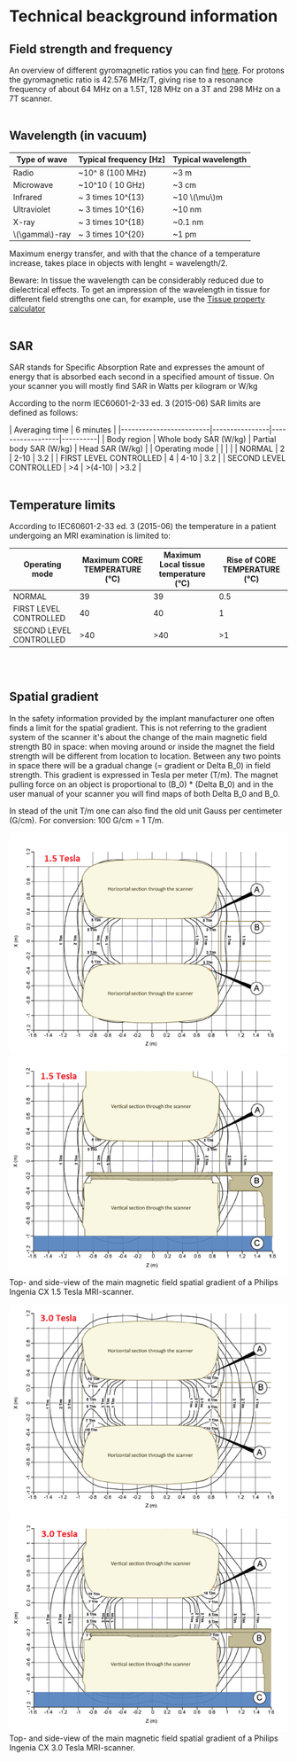 
# Technical beackground information

## Field strength and frequency

An overview of different gyromagnetic ratios you can find [here](https://en.wikipedia.org/wiki/Gyromagnetic_ratio).
For protons the gyromagnetic ratio is 42.576 MHz/T, giving rise to a resonance frequency of about 64 MHz on a 1.5T, 
128 MHz on a 3T and 298 MHz on a 7T scanner.
<br>
<br>

## Wavelength (in vacuum)

| Type of wave     | Typical frequency [Hz]  | Typical wavelength |
|------------------|-------------------------|--------------------|
| Radio            | ~10^ 8 (100 MHz)        | ~3 m               |
| Microwave        | ~10^10 ( 10 GHz)        | ~3 cm              |
| Infrared         | ~ 3 times 10^{13}       | ~10 \\(\mu\\)m     |
| Ultraviolet      | ~ 3 times 10^{16}       | ~10 nm             |
| X-ray            | ~ 3 times 10^{18}       | ~0.1 nm            |
| \\(\gamma\\)-ray | ~ 3 times 10^{20}       | ~1 pm              |

Maximum energy transfer, and with that the chance of a temperature increase, takes place
in objects with lenght = wavelength/2.<br>

Beware: In tissue the wavelength can be considerably reduced due to dielectrical effects.
To get an impression of the wavelength in tissue for different field strengths one can, 
for example, use the [Tissue property calculator](http://niremf.ifac.cnr.it/tissprop/htmlclie/htmlclie.php)
<br>
<br>

## SAR

SAR stands for Specific Absorption Rate and expresses the amount of energy that is absorbed 
each second in a specified amount of tissue. On your scanner you will mostly find SAR in Watts per kilogram or W/kg

According to the norm IEC60601-2-33 ed. 3 (2015-06) SAR limits are defined as follows:

| Averaging time          | 6 minutes      |
|-------------------------|----------------|------------------|----------|
|             Body region | Whole body SAR (W/kg) | Partial body SAR (W/kg) | Head SAR (W/kg) |
| Operating mode          |                       |                         |                 |
| NORMAL                  |  2                    |   2-10                  |  3.2            |
| FIRST LEVEL CONTROLLED  |  4                    |   4-10                  |  3.2            |
| SECOND LEVEL CONTROLLED | >4                    | >(4-10)                 | >3.2            |
<br>
<br>

## Temperature limits

According to IEC60601-2-33 ed. 3 (2015-06) the temperature in a patient undergoing an MRI examination is limited to:

| Operating mode          | Maximum CORE TEMPERATURE (°C) | Maximum Local tissue temperature (°C) | Rise of CORE TEMPERATURE (°C) |
| ----------------------- | ----------------------------- | ------------------------------------- | --------------------------    |
| NORMAL                  |  39                           |  39                                   |  0.5                          |
| FIRST LEVEL CONTROLLED  |  40                           |  40                                   |  1                            |
| SECOND LEVEL CONTROLLED | >40                           | >40                                   | >1                            |
<br>
<br>

## Spatial gradient

In the safety information provided by the implant manufacturer one often finds a limit for the spatial gradient.
This is not referring to the gradient system of the scanner it's about the change of the main magnetic field strength B0 in space:
when moving around or inside the magnet the field strength will be different from location to location. 
Between any two points in space there will be a gradual change (= gradient or Delta B_0) in field strength. 
This gradient is expressed in Tesla per meter (T/m). The magnet pulling force on an object is proportional to
 (B_0) * (Delta B_0) and in the user manual of your scanner you will find maps of both Delta B_0 and B_0.

In stead of the unit T/m one can also find the old unit Gauss per centimeter (G/cm). For conversion: 100 G/cm = 1 T/m.


![Horizontaal aanzicht](extra_materiaal/1_5_Ing_SpatGradHorz.png) 
![Verticaal aanzicht](extra_materiaal/1_5_Ing_SpatGradVert.png)  
Top- and side-view of the main magnetic field spatial gradient of a Philips Ingenia CX 1.5 Tesla MRI-scanner.


![Horizontaal aanzicht](extra_materiaal/3_0_Ing_SpatGradHorz.png) 
![Verticaal aanzicht](extra_materiaal/3_0_Ing_SpatGradVert.png)  
Top- and side-view of the main magnetic field spatial gradient of a Philips Ingenia CX 3.0 Tesla MRI-scanner.




